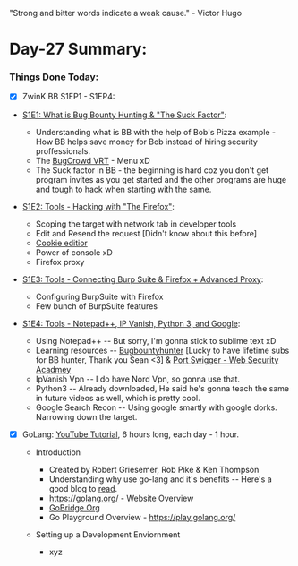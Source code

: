 "Strong and bitter words indicate a weak cause." - Victor Hugo

# Day-27 Summary:

### Things Done Today:

- [X]	ZwinK BB S1EP1 - S1EP4:
  - [S1E1: What is Bug Bounty Hunting & "The Suck Factor"](https://www.youtube.com/watch?v=aDa0ymSrS7U):
    - Understanding what is BB with the help of Bob's Pizza example - How BB helps save money for Bob instead of hiring security proffessionals.
    - The [BugCrowd VRT](https://bugcrowd.com/vulnerability-rating-taxonomy) - Menu xD
    - The Suck factor in BB - the beginning is hard coz you don't get program invites as you get started and the other programs are huge and tough to hack when starting with the same.

  - [S1E2: Tools - Hacking with "The Firefox"](https://www.youtube.com/watch?v=V7Xt9IeuSoE):
    - Scoping the target with network tab in developer tools
    - Edit and Resend the request [Didn't know about this before]
    - [Cookie editior](https://addons.mozilla.org/en-US/firefox/addon/cookie-editor/)
    - Power of console xD
    - Firefox proxy 
    
  - [S1E3: Tools - Connecting Burp Suite & Firefox + Advanced Proxy](https://www.youtube.com/watch?v=iM6OVwFyQL0):
    - Configuring BurpSuite with Firefox
    - Few bunch of BurpSuite features

  - [S1E4: Tools - Notepad++, IP Vanish, Python 3, and Google](https://www.youtube.com/watch?v=vAzj04Pepzo):
    - Using Notepad++ -- But sorry, I'm gonna stick to sublime text xD
    - Learning resources -- [Bugbountyhunter](https://www.bugbountyhunter.com/) [Lucky to have lifetime subs for BB hunter, Thank you Sean <3] & [Port Swigger - Web Security Acadmey](https://portswigger.net/web-security)
    - IpVanish Vpn -- I do have Nord Vpn, so gonna use that. 
    - Python3 -- Already downloaded, He said he's gonna teach the same in future videos as well, which is pretty cool.
    - Google Search Recon -- Using google smartly with google dorks. Narrowing down the target.

- [X] GoLang: [YouTube Tutorial](https://www.youtube.com/watch?v=YS4e4q9oBaU), 6 hours long, each day - 1 hour.

  - Introduction
    - Created by Robert Griesemer, Rob Pike & Ken Thompson
    - Understanding why use go-lang and it's benefits -- Here's a good blog to [read](https://codilime.com/blog/why-golang-may-be-a-good-choice-for-your-project/). 
    - https://golang.org/ - Website Overview
    - [GoBridge Org](https://github.com/gobridge/about-us/blob/master/README.md)
    - Go Playground Overview - https://play.golang.org/

  - Setting up a Development Enviornment
    - xyz 




